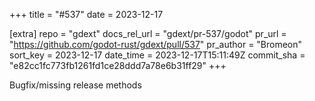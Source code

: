 +++
title = "#537"
date = 2023-12-17

[extra]
repo = "gdext"
docs_rel_url = "gdext/pr-537/godot"
pr_url = "https://github.com/godot-rust/gdext/pull/537"
pr_author = "Bromeon"
sort_key = 2023-12-17
date_time = 2023-12-17T15:11:49Z
commit_sha = "e82cc1fc773fb1261fd1ce28ddd7a78e6b31ff29"
+++

Bugfix/missing release methods
